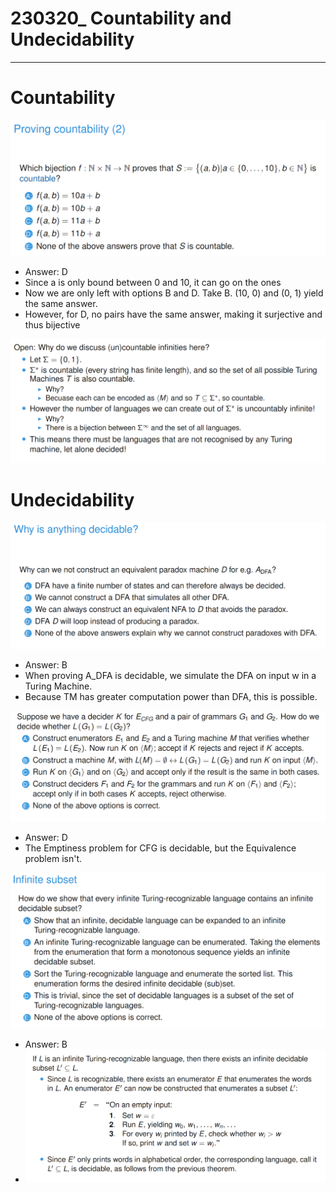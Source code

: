 # 230320_ Countability and Undecidability

---

# Countability
![img.png](img.png)
- Answer: D
- Since a is only bound between 0 and 10, it can go on the ones
- Now we are only left with options B and D. Take B. (10, 0) and (0, 1) yield the same answer.
- However, for D, no pairs have the same answer, making it surjective and thus bijective

![img_1.png](img_1.png)


# Undecidability
![img_2.png](img_2.png)
- Answer: B
- When proving A_DFA is decidable, we simulate the DFA on input w in a Turing Machine.
- Because TM has greater computation power than DFA, this is possible.

![img_3.png](img_3.png)
- Answer: D
- The Emptiness problem for CFG is decidable, but the Equivalence problem isn't.

![img_4.png](img_4.png)
- Answer: B
- ![img_5.png](img_5.png)